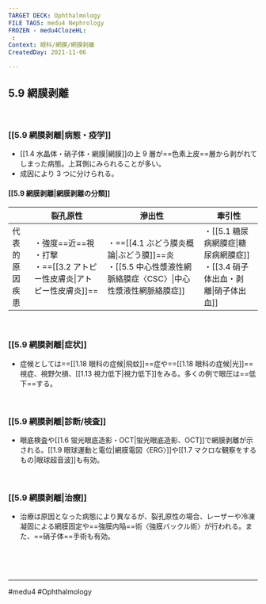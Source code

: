 ```yaml
---
TARGET DECK: Ophthalmology
FILE TAGS: medu4 Nephrology
FROZEN - medu4ClozeHL:
 : 
Context: 眼科/網膜/網膜剥離
CreatedDay: 2021-11-06

---
```


## 5.9 網膜剥離

<br>

### [[5.9 網膜剥離|病態・疫学]]
* [[1.4 水晶体・硝子体・網膜|網膜]]の上 9 層が==色素上皮==層から剥がれてしまった病態。上耳側にみられることが多い。
* 成因により 3 つに分けられる。
<!--ID: 1636198864275-->


#### [[5.9 網膜剥離|網膜剥離の分類]]
| |裂孔原性|滲出性|牽引性|
|---|---|---|---|
|代表的<br>原因疾患|・強度==近==視<br>・打撃<br>・==[[3.2 アトピー性皮膚炎\|アトピー性皮膚炎]]==|・==[[4.1 ぶどう膜炎概論\|ぶどう膜]]==炎<br>・[[5.5 中心性漿液性網脈絡膜症〈CSC〉\|中心性漿液性網脈絡膜症]]|・[[5.1 糖尿病網膜症\|糖尿病網膜症]]<br>・[[3.4 硝子体出血・剥離\|硝子体出血]]|
<!--ID: 1636198864281-->






<br>

### [[5.9 網膜剥離|症状]]
* 症候としては==[[1.18 眼科の症候|飛蚊]]==症や==[[1.18 眼科の症候|光]]==視症、視野欠損、[[1.13 視力低下|視力低下]]をみる。多くの例で眼圧は==低下==する。
<!--ID: 1636198864287-->


<br>

### [[5.9 網膜剥離|診断/検査]]
* 眼底検査や[[1.6 蛍光眼底造影・OCT|蛍光眼底造影、OCT]]で網膜剥離が示される。[[1.9 眼球運動と電位|網膜電図〈ERG〉]]や[[1.7 マクロな観察をするもの|眼球超音波]]も有効。

<br>

### [[5.9 網膜剥離|治療]]
* 治療は原因となった病態により異なるが、裂孔原性の場合、レーザーや冷凍凝固による網膜固定や==強膜内陥==術〈強膜バックル術〉が行われる。また、==硝子体==手術も有効。
<!--ID: 1636198864293-->


<br><br><br>

---
#medu4 #Ophthalmology 

